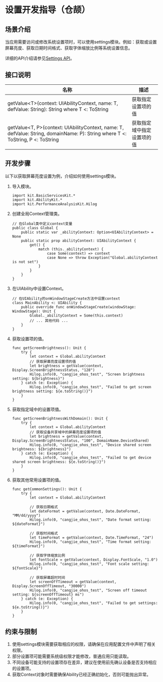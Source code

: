 # 设置开发指导（仓颉）

## 场景介绍

当应用需要访问或修改系统设置项时，可以使用settings模块。例如：获取或设置屏幕亮度、获取日期时间格式、获取字体缩放比例等系统设置信息。

详细的API介绍请参见[Settings API](../../../API_Reference/source_zh_cn/BasicServicesKit/cj-apis-settings.md)。

## 接口说明

| 名称 | 描述 |
| -------- | -------- |
| getValue\<T>(context: UIAbilityContext, name: T, defValue: String): String where T <: ToString | 获取指定设置项的值 |
| getValue\<T, P>(context: UIAbilityContext, name: T, defValue: String, domainName: P): String where T <: ToString, P <: ToString | 获取指定域中指定设置项的值 |

## 开发步骤

以下以获取屏幕亮度设置为例，介绍如何使用settings模块。

1. 导入模块。

    <!-- compile -->

    ```cangjie
    import kit.BasicServicesKit.*
    import kit.AbilityKit.*
    import kit.PerformanceAnalysisKit.Hilog
    ```

2. 创建全局Context管理类。

    <!-- compile -->

    ```cangjie
    // 在Global类中定义context变量
    public class Global {
        public static var _abilityContext: Option<UIAbilityContext> = None
        public static prop abilityContext: UIAbilityContext {
            get() {
                match (this._abilityContext) {
                    case Some(context) => context
                    case None => throw Exception("Global.abilityContext is not set")
                }
            }
        }
    }
    ```

3. 在UIAbility中设置Context。

    <!-- compile -->

    ```cangjie
    // 在UIAbility的onWindowStageCreate方法中设置context
    class MainAbility <: UIAbility {
        public override func onWindowStageCreate(windowStage: WindowStage): Unit {
            Global._abilityContext = Some(this.context)
            // ... 其他代码 ...
        }
    }
    ```

4. 获取设置项的值。

    <!-- compile -->

    ```cangjie
    func getScreenBrightness(): Unit {
        try {
            let context = Global.abilityContext
            // 获取屏幕亮度设置项的值
            let brightness = getValue(context, Display.ScreenBrightnessStatus, "128")
            Hilog.info(0, "cangjie_ohos_test", "Screen brightness setting: ${brightness}")
        } catch (e: Exception) {
            Hilog.info(0, "cangjie_ohos_test", "Failed to get screen brightness setting: ${e.toString()}")
        }
    }
    ```

5. 获取指定域中的设置项值。

    <!-- compile -->

    ```cangjie
    func getScreenBrightnessWithDomain(): Unit {
        try {
            let context = Global.abilityContext
            // 获取设备共享域中的屏幕亮度设置项的值
            let brightness = getValue(context, Display.ScreenBrightnessStatus, "100", DomainName.DeviceShared)
            Hilog.info(0, "cangjie_ohos_test", "Device shared screen brightness: ${brightness}")
        } catch (e: Exception) {
            Hilog.info(0, "cangjie_ohos_test", "Failed to get device shared screen brightness: ${e.toString()}")
        }
    }
    ```

6. 获取其他常用设置项的值。

    <!-- compile -->

    ```cangjie
    func getCommonSettings(): Unit {
        try {
            let context = Global.abilityContext
            
            // 获取日期格式
            let dateFormat = getValue(context, Date.DateFormat, "MM/dd/yyyy")
            Hilog.info(0, "cangjie_ohos_test", "Date format setting: ${dateFormat}")
            
            // 获取时间格式
            let timeFormat = getValue(context, Date.TimeFormat, "24")
            Hilog.info(0, "cangjie_ohos_test", "Time format setting: ${timeFormat}")
            
            // 获取字体缩放比例
            let fontScale = getValue(context, Display.FontScale, "1.0")
            Hilog.info(0, "cangjie_ohos_test", "Font scale setting: ${fontScale}")
            
            // 获取屏幕超时时间
            let screenOffTimeout = getValue(context, Display.ScreenOffTimeout, "30000")
            Hilog.info(0, "cangjie_ohos_test", "Screen off timeout setting: ${screenOffTimeout} ms")
        } catch (e: Exception) {
            Hilog.info(0, "cangjie_ohos_test", "Failed to get settings: ${e.toString()}")
        }
    }
    ```

## 约束与限制

1. 使用settings模块需要获取相应的权限，请确保在应用配置文件中声明了相关权限。
2. 部分设置项可能需要系统级权限才能修改，普通应用只能读取。
3. 不同设备可能支持的设置项存在差异，建议在使用前先确认设备是否支持相应的设置项。
4. 获取Context对象时需要确保Ability已经正确初始化，否则可能抛出异常。